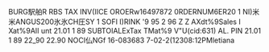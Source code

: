 BURG駅舶R RBS TAX INV(IICE OROERw16497872 0RDERNUM6ER20 1 NI)米米ANGUS200氷氷CH圧SY 1 SOFI I)RINK '9 95 2 96 Z Z AXdt%9Sales I Xat%9AII unt 21.01 1 89 SUBTOIALExTax TMat%9 V"U(cid:631) AL. PIN 21.01 1 89 22_90 22.90 NOCI仏NGf 16-083683 7-02-2(12308:12PMletiana